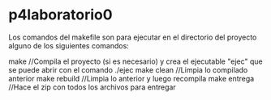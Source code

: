 # p4laboratorio0

Los comandos del makefile son para ejecutar en el directorio del proyecto alguno de los siguientes comandos:

  make              //Compila el proyecto (si es necesario) y crea el ejecutable "ejec" que se puede abrir con el comando ./ejec
  make clean        //Limpia lo compilado anterior
  make rebuild      //Limpia lo anterior y luego recompila
  make entrega      //Hace el zip con todos los archivos para entregar
  
  
